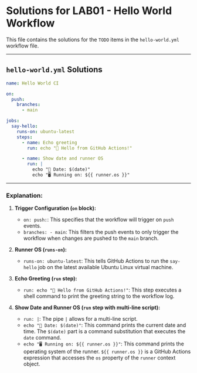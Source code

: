 # Solutions for LAB01 - Hello World Workflow

This file contains the solutions for the `TODO` items in the `hello-world.yml` workflow file.

---

## `hello-world.yml` Solutions

```yaml
name: Hello World CI

on:
  push:
    branches:
      - main

jobs:
  say-hello:
    runs-on: ubuntu-latest
    steps:
      - name: Echo greeting
        run: echo "👋 Hello from GitHub Actions!"

      - name: Show date and runner OS
        run: |
          echo "📅 Date: $(date)"
          echo "🖥️ Running on: ${{ runner.os }}"
```

---

### Explanation:

1.  **Trigger Configuration (`on` block):**
    *   `on: push:`: This specifies that the workflow will trigger on `push` events.
    *   `branches: - main`: This filters the push events to only trigger the workflow when changes are pushed to the `main` branch.

2.  **Runner OS (`runs-on`):**
    *   `runs-on: ubuntu-latest`: This tells GitHub Actions to run the `say-hello` job on the latest available Ubuntu Linux virtual machine.

3.  **Echo Greeting (`run` step):**
    *   `run: echo "👋 Hello from GitHub Actions!"`: This step executes a shell command to print the greeting string to the workflow log.

4.  **Show Date and Runner OS (`run` step with multi-line script):**
    *   `run: |`: The pipe `|` allows for a multi-line script.
    *   `echo "📅 Date: $(date)"`: This command prints the current date and time. The `$(date)` part is a command substitution that executes the `date` command.
    *   `echo "🖥️ Running on: ${{ runner.os }}"`: This command prints the operating system of the runner. `${{ runner.os }}` is a GitHub Actions expression that accesses the `os` property of the `runner` context object. 